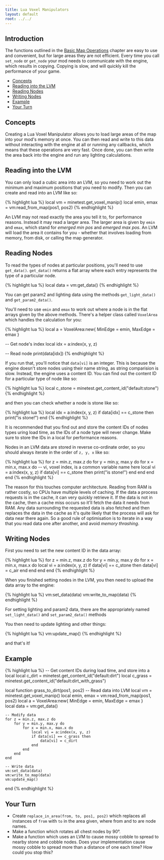 ```yaml
---
title: Lua Voxel Manipulators
layout: default
root: ../../
---
```


## Introduction

The functions outlined in the [Basic Map Operations](environment.html) chapter
are easy to use and convenient, but for large areas they are not efficient.
Every time you call `set_node` or `get_node` your mod needs to communicate with
the engine, which results in copying. Copying is slow, and will quickly kill the
performance of your game.

* [Concepts](#concepts)
* [Reading into the LVM](#reading-into-the-lvm)
* [Reading Nodes](#reading-nodes)
* [Writing Nodes](#writing-nodes)
* [Example](#example)
* [Your Turn](#your-turn)

## Concepts

Creating a Lua Voxel Manipulator allows you to load large areas of the map into
your mod's memory at once. You can then read and write to this data without
interacting with the engine at all or running any callbacks, which means that
these operations are very fast. Once done, you can then write the area back into
the engine and run any lighting calculations.

## Reading into the LVM

You can only load a cubic area into an LVM, so you need to work out the minimum
and maximum positions that you need to modify. Then you can create and read into
an LVM like so:

{% highlight lua %}
local vm         = minetest.get_voxel_manip()
local emin, emax = vm:read_from_map(pos1, pos2)
{% endhighlight %}

An LVM may not read exactly the area you tell it to, for performance reasons.
Instead it may read a larger area. The larger area is given by `emin` and `emax`,
which stand for *emerged min pos* and *emerged max pos*. An LVM will load the area
it contains for you - whether that involves loading from memory, from disk, or
calling the map generator.

## Reading Nodes

To read the types of nodes at particular positions, you'll need to use `get_data()`.
`get_data()` returns a flat array where each entry represents the type of a
particular node.

{% highlight lua %}
local data = vm:get_data()
{% endhighlight %}

You can get param2 and lighting data using the methods `get_light_data()` and `get_param2_data()`.

You'll need to use `emin` and `emax` to work out where a node is in the flat arrays
given by the above methods. There's a helper class called `VoxelArea` which handles
the calculation for you:

{% highlight lua %}
local a = VoxelArea:new{
    MinEdge = emin,
    MaxEdge = emax
}

-- Get node's index
local idx = a:index(x, y, z)

-- Read node
print(data[idx])
{% endhighlight %}

If you run that, you'll notice that `data[vi]` is an integer. This is because
the engine doesn't store nodes using their name string, as string comparision
is slow. Instead, the engine uses a content ID. You can find out the content
ID for a particular type of node like so:

{% highlight lua %}
local c_stone = minetest.get_content_id("default:stone")
{% endhighlight %}

and then you can check whether a node is stone like so:

{% highlight lua %}
local idx = a:index(x, y, z)
if data[idx] == c_stone then
    print("is stone!")
end
{% endhighlight %}

It is recommended that you find out and store the content IDs of nodes types
uring load time, as the IDs of a node type will never change. Make sure to store
the IDs in a local for performance reasons.

Nodes in an LVM data are stored in reverse co-ordinate order, so you should
always iterate in the order of `z, y, x` like so:

{% highlight lua %}
for z = min.z, max.z do
    for y = min.y, max.y do
        for x = min.x, max.x do
            -- vi, voxel index, is a common variable name here
            local vi = a:index(x, y, z)
            if data[vi] == c_stone then
                print("is stone!")
            end
        end
    end
end
{% endhighlight %}

The reason for this touches computer architecture. Reading from RAM is rather
costly, so CPUs have multiple levels of caching. If the data a process requests
is in the cache, it can very quickly retrieve it. If the data is not in the cache,
then a cache miss occurs so it'll fetch the data it needs from RAM. Any data
surrounding the requested data is also fetched and then replaces the data in the cache as
it's quite likely that the process will ask for data near there again. So a
good rule of optimisation is to iterate in a way that you read data one after
another, and avoid *memory thrashing*.

## Writing Nodes

First you need to set the new content ID in the data array:

{% highlight lua %}
for z = min.z, max.z do
    for y = min.y, max.y do
        for x = min.x, max.x do
            local vi = a:index(x, y, z)
            if data[vi] == c_stone then
                data[vi] = c_air
            end
        end
    end
end
{% endhighlight %}

When you finished setting nodes in the LVM, you then need to upload the data
array to the engine:

{% highlight lua %}
vm:set_data(data)
vm:write_to_map(data)
{% endhighlight %}

For setting lighting and param2 data, there are the appropriately named
`set_light_data()` and `set_param2_data()` methods

You then need to update lighting and other things:

{% highlight lua %}
vm:update_map()
{% endhighlight %}

and that's it!

## Example

{% highlight lua %}
-- Get content IDs during load time, and store into a local
local c_dirt  = minetest.get_content_id("default:dirt")
local c_grass = minetest.get_content_id("default:dirt_with_grass")

local function grass_to_dirt(pos1, pos2)
    -- Read data into LVM
    local vm = minetest.get_voxel_manip()
    local emin, emax = vm:read_from_map(pos1, pos2)
    local a = VoxelArea:new{
        MinEdge = emin,
        MaxEdge = emax
    }    
    local data = vm:get_data()

    -- Modify data
    for z = min.z, max.z do
        for y = min.y, max.y do
            for x = min.x, max.x do
                local vi = a:index(x, y, z)
                if data[vi] == c_grass then
                    data[vi] = c_dirt
                end
            end
        end
    end

    -- Write data
    vm:set_data(data)
    vm:write_to_map(data)
    vm:update_map()
end
{% endhighlight %}

## Your Turn

* Create `replace_in_area(from, to, pos1, pos2)` which replaces all instances of
  `from` with `to` in the area given, where from and to are node names.
* Make a function which rotates all chest nodes by 90&deg;.
* Make a function which uses an LVM to cause mossy cobble to spread to nearby
  stone and cobble nodes.
  Does your implementation cause mossy cobble to spread more than a distance of one each
  time? How could you stop this?
